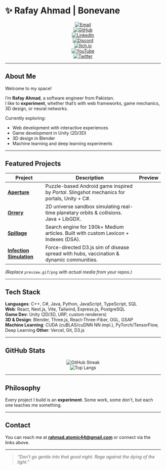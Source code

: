 # ✨ Rafay Ahmad | Bonevane  

<div align="center">

[![Email](https://img.shields.io/badge/Email-34A853?style=flat&logo=gmail&logoColor=white)](mailto:rahmad.atomic44@gmail.com)  
[![GitHub](https://img.shields.io/badge/GitHub-181717?style=flat&logo=github&logoColor=white)](https://github.com/bonevane)  
[![LinkedIn](https://img.shields.io/badge/LinkedIn-0A66C2?style=flat&logo=linkedin&logoColor=white)](https://linkedin.com/in/rafay-ahmad)  
[![Discord](https://img.shields.io/badge/Discord-5865F2?style=flat&logo=discord&logoColor=white)](https://discord.com/users/bonevane)  
[![Itch.io](https://img.shields.io/badge/Itch.io-FA5C5C?style=flat&logo=itchdotio&logoColor=white)](https://bonevane.itch.io)  
[![YouTube](https://img.shields.io/badge/YouTube-FF0000?style=flat&logo=youtube&logoColor=white)](https://youtube.com/@bonevane)  
[![Twitter](https://img.shields.io/badge/Twitter-000000?style=flat&logo=x&logoColor=white)](https://x.com/Bonevane_YT)  

</div>  

---

## About Me  

Welcome to my space!

I’m **Rafay Ahmad**, a software engineer from Pakistan.  
I like to **experiment**, whether that’s with web frameworks, game mechanics, 3D design, or neural networks.

Currently exploring:  
- Web development with interactive experiences  
- Game development in Unity (2D/3D)  
- 3D design in Blender  
- Machine learning and deep learning experiments  

---

## Featured Projects  

<div align="center">

| Project | Description | Preview |
|---------|-------------|---------|
| [**Aperture**](https://bonevane.itch.io/aperture) | Puzzle-based Android game inspired by *Portal*. Slingshot mechanics for portals, Unity + C#.
| [**Orrery**](https://github.com/bonevane/orrery) | 2D universe sandbox simulating real-time planetary orbits & collisions. Java + LibGDX.
| [**Spillage**](https://github.com/bonevane/spillage) | Search engine for 190k+ Medium articles. Built with custom Lexicon + Indexes (DSA). 
| [**Infection Simulation**](https://github.com/bonevane/infection-sim) | Force-directed D3.js sim of disease spread with hubs, vaccination & dynamic communities.

</div>  

*(Replace `preview.gif/png` with actual media from your repos.)*  

---

## Tech Stack  

**Languages**: C++, C#, Java, Python, JavaScript, TypeScript, SQL  
**Web**: React, Next.js, Vite, Tailwind, Express.js, PostgreSQL  
**Game Dev**: Unity (2D/3D, URP, custom renderers)  
**3D & Design**: Blender, Three.js, React-Three-Fiber, OGL, GSAP  
**Machine Learning**: CUDA (cuBLAS/cuDNN NN impl.), PyTorch/TensorFlow, Deep Learning
**Other**: Vercel, Git, D3.js  

---

## GitHub Stats  

<div align="center">

![GitHub Streak](https://streak-stats.demolab.com?user=bonevane&theme=tokyonight&hide_border=true)  
![Top Langs](https://github-readme-stats.vercel.app/api/top-langs/?username=bonevane&layout=compact&theme=tokyonight&hide_border=true)  

</div>  

---

## Philosophy  

Every project I build is an **experiment**. Some work, some don't, but each one teaches me something.  

---

## Contact  

You can reach me at **rahmad.atomic44@gmail.com** or connect via the links above.  

---

> *“Don’t go gentle into that good night. Rage against the dying of the light.”*  
